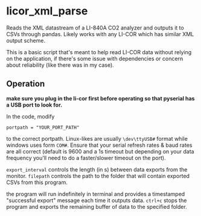 # licor_xml_parse
Reads the XML datastream of a LI-840A CO2 analyzer and outputs it to CSVs through pandas. Likely works with any LI-COR which has similar XML output scheme. 

This is a basic script that's meant to help read LI-COR data without relying on the application, if there's some issue with dependencies or concern
about reliability (like there was in my case). 

## Operation

**make sure you plug in the li-cor first before operating so that pyserial has a USB port to look for.**

In the code, modify 
```
portpath = "YOUR_PORT_PATH"
```
to the correct portpath. Linux-likes are usually `\dev\ttyUSB#` format while windows uses form `COM#`. 
Ensure that your serial refresh rates & baud rates are all correct (default is 9600 and a 1s timeout but depending on your data 
frequency you'll need to do a faster/slower timeout on the port). 

`export_interval` controls the length (in s) between data exports from the monitor. 
`filepath` controls the path to the folder that will contain exported CSVs from this program. 

the program will run indefinitely in terminal and provides a timestamped "successful export" message each time it outputs data.
`ctrl+c` stops the program and exports the remaining buffer of data to the specified folder. 
